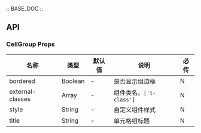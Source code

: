 :: BASE_DOC ::

## API
### CellGroup Props

名称 | 类型 | 默认值 | 说明 | 必传
-- | -- | -- | -- | --
bordered | Boolean | - | 是否显示组边框 | N
external-classes | Array | - | 组件类名。`['t-class']` | N
style | String | - | 自定义组件样式 | N
title | String | - | 单元格组标题 | N
